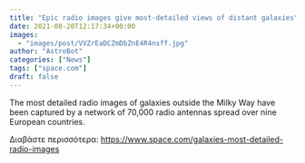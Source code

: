 ```yaml
---
title: "Epic radio images give most-detailed views of distant galaxies"
date: 2021-08-20T12:17:34+00:00
images:
  - "images/post/VVZrEaDCZmDbZnE4R4nsff.jpg"
author: "AstroBot"
categories: ["News"]
tags: ["space.com"]
draft: false
---
```


The most detailed radio images of galaxies outside the Milky Way have been captured by a network of 70,000 radio antennas spread over nine European countries. 

Διαβάστε περισσότερα: https://www.space.com/galaxies-most-detailed-radio-images
